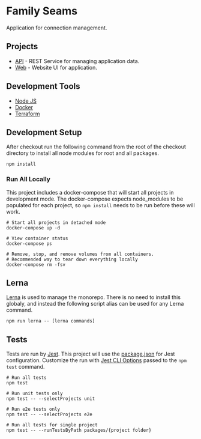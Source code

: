 # Family Seams #
Application for connection management.

## Projects ##

* [API](./packages/api) - REST Service for managing application data.
* [Web](./packages/web) - Website UI for application.

## Development Tools ##

* [Node JS](https://nodejs.org/en/download/)
* [Docker](https://docs.docker.com/get-docker/)
* [Terraform](https://www.terraform.io/downloads.html)

## Development Setup ##

After checkout run the following command from the root of the
checkout directory to install all node modules for root and
all packages.

```
npm install
```

### Run All Locally

This project includes a docker-compose that will start all projects in development 
mode. The docker-compose expects node_modules to be populated for each project, so 
`npm install` needs to be run before these will work.

```
# Start all projects in detached mode
docker-compose up -d

# View container status
docker-compose ps

# Remove, stop, and remove volumes from all containers.
# Recommended way to tear down everything locally
docker-compose rm -fsv
```

## Lerna ##
[Lerna](https://github.com/lerna/lerna) is used to manage the monorepo.
There is no need to install this globaly, and instead the following
script alias can be used for any Lerna command.

```
npm run lerna -- [lerna commands]
```

## Tests ##
Tests are run by [Jest](https://jestjs.io/docs/en/getting-started.html).
This project will use the [package.json](https://jestjs.io/docs/en/configuration) for Jest configuration.
Customize the run with [Jest CLI Options](https://jestjs.io/docs/en/cli) passed to the `npm test` command.

```
# Run all tests
npm test

# Run unit tests only
npm test -- --selectProjects unit

# Run e2e tests only
npm test -- --selectProjects e2e

# Run all tests for single project
npm test -- --runTestsByPath packages/{project folder}
```

